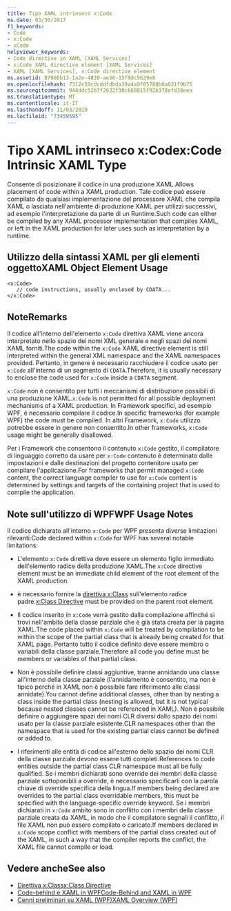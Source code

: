 ```yaml
---
title: Tipo XAML intrinseco x:Code
ms.date: 03/30/2017
f1_keywords:
- Code
- x:Code
- xCode
helpviewer_keywords:
- Code directive in XAML [XAML Services]
- x:Code XAML directive element [XAML Services]
- XAML [XAML Services], x:Code directive element
ms.assetid: 87986b13-1a2e-4830-ae36-15f9dc5629e8
ms.openlocfilehash: 7312c59cdcddfdbda39a4a9f05788b6a021f9b75
ms.sourcegitcommit: 944ddc52b7f2632f30c668815f92b378efd38eea
ms.translationtype: MT
ms.contentlocale: it-IT
ms.lasthandoff: 11/03/2019
ms.locfileid: "73459595"
---
```

# <a name="xcode-intrinsic-xaml-type"></a><span data-ttu-id="5b61f-102">Tipo XAML intrinseco x:Code</span><span class="sxs-lookup"><span data-stu-id="5b61f-102">x:Code Intrinsic XAML Type</span></span>
<span data-ttu-id="5b61f-103">Consente di posizionare il codice in una produzione XAML.</span><span class="sxs-lookup"><span data-stu-id="5b61f-103">Allows placement of code within a XAML production.</span></span> <span data-ttu-id="5b61f-104">Tale codice può essere compilato da qualsiasi implementazione del processore XAML che compila XAML o lasciata nell'ambiente di produzione XAML per utilizzi successivi, ad esempio l'interpretazione da parte di un Runtime.</span><span class="sxs-lookup"><span data-stu-id="5b61f-104">Such code can either be compiled by any XAML processor implementation that compiles XAML, or left in the XAML production for later uses such as interpretation by a runtime.</span></span>  
  
## <a name="xaml-object-element-usage"></a><span data-ttu-id="5b61f-105">Utilizzo della sintassi XAML per gli elementi oggetto</span><span class="sxs-lookup"><span data-stu-id="5b61f-105">XAML Object Element Usage</span></span>  
  
```xaml  
<x:Code>  
   // code instructions, usually enclosed by CDATA...  
</x:Code>  
```  
  
## <a name="remarks"></a><span data-ttu-id="5b61f-106">Note</span><span class="sxs-lookup"><span data-stu-id="5b61f-106">Remarks</span></span>  
 <span data-ttu-id="5b61f-107">Il codice all'interno dell'elemento `x:Code` direttiva XAML viene ancora interpretato nello spazio dei nomi XML generale e negli spazi dei nomi XAML forniti.</span><span class="sxs-lookup"><span data-stu-id="5b61f-107">The code within the `x:Code` XAML directive element is still interpreted within the general XML namespace and the XAML namespaces provided.</span></span> <span data-ttu-id="5b61f-108">Pertanto, in genere è necessario racchiudere il codice usato per `x:Code` all'interno di un segmento di `CDATA`.</span><span class="sxs-lookup"><span data-stu-id="5b61f-108">Therefore, it is usually necessary to enclose the code used for `x:Code` inside a `CDATA` segment.</span></span>  
  
 <span data-ttu-id="5b61f-109">`x:Code` non è consentito per tutti i meccanismi di distribuzione possibili di una produzione XAML.</span><span class="sxs-lookup"><span data-stu-id="5b61f-109">`x:Code` is not permitted for all possible deployment mechanisms of a XAML production.</span></span> <span data-ttu-id="5b61f-110">In Framework specifici, ad esempio WPF, è necessario compilare il codice.</span><span class="sxs-lookup"><span data-stu-id="5b61f-110">In specific frameworks (for example WPF) the code must be compiled.</span></span> <span data-ttu-id="5b61f-111">In altri Framework, `x:Code` utilizzo potrebbe essere in genere non consentito.</span><span class="sxs-lookup"><span data-stu-id="5b61f-111">In other frameworks, `x:Code` usage might be generally disallowed.</span></span>  
  
 <span data-ttu-id="5b61f-112">Per i Framework che consentono il contenuto `x:Code` gestito, il compilatore di linguaggio corretto da usare per `x:Code` contenuto è determinato dalle impostazioni e dalle destinazioni del progetto contenitore usato per compilare l'applicazione.</span><span class="sxs-lookup"><span data-stu-id="5b61f-112">For frameworks that permit managed `x:Code` content, the correct language compiler to use for `x:Code` content is determined by settings and targets of the containing project that is used to compile the application.</span></span>  
  
## <a name="wpf-usage-notes"></a><span data-ttu-id="5b61f-113">Note sull'utilizzo di WPF</span><span class="sxs-lookup"><span data-stu-id="5b61f-113">WPF Usage Notes</span></span>  
 <span data-ttu-id="5b61f-114">Il codice dichiarato all'interno `x:Code` per WPF presenta diverse limitazioni rilevanti:</span><span class="sxs-lookup"><span data-stu-id="5b61f-114">Code declared within `x:Code` for WPF has several notable limitations:</span></span>  
  
- <span data-ttu-id="5b61f-115">L'elemento `x:Code` direttiva deve essere un elemento figlio immediato dell'elemento radice della produzione XAML.</span><span class="sxs-lookup"><span data-stu-id="5b61f-115">The `x:Code` directive element must be an immediate child element of the root element of the XAML production.</span></span>  
  
- <span data-ttu-id="5b61f-116">è necessario fornire la [direttiva x:Class](x-class-directive.md) sull'elemento radice padre.</span><span class="sxs-lookup"><span data-stu-id="5b61f-116">[x:Class Directive](x-class-directive.md) must be provided on the parent root element.</span></span>  
  
- <span data-ttu-id="5b61f-117">Il codice inserito in `x:Code` verrà gestito dalla compilazione affinché si trovi nell'ambito della classe parziale che è già stata creata per la pagina XAML.</span><span class="sxs-lookup"><span data-stu-id="5b61f-117">The code placed within `x:Code` will be treated by compilation to be within the scope of the partial class that is already being created for that XAML page.</span></span> <span data-ttu-id="5b61f-118">Pertanto tutto il codice definito deve essere membro o variabili della classe parziale.</span><span class="sxs-lookup"><span data-stu-id="5b61f-118">Therefore all code you define must be members or variables of that partial class.</span></span>  
  
- <span data-ttu-id="5b61f-119">Non è possibile definire classi aggiuntive, tranne annidando una classe all'interno della classe parziale (l'annidamento è consentito, ma non è tipico perché in XAML non è possibile fare riferimento alle classi annidate).</span><span class="sxs-lookup"><span data-stu-id="5b61f-119">You cannot define additional classes, other than by nesting a class inside the partial class (nesting is allowed, but it is not typical because nested classes cannot be referenced in XAML).</span></span> <span data-ttu-id="5b61f-120">Non è possibile definire o aggiungere spazi dei nomi CLR diversi dallo spazio dei nomi usato per la classe parziale esistente.</span><span class="sxs-lookup"><span data-stu-id="5b61f-120">CLR namespaces other than the namespace that is used for the existing partial class cannot be defined or added to.</span></span>  
  
- <span data-ttu-id="5b61f-121">I riferimenti alle entità di codice all'esterno dello spazio dei nomi CLR della classe parziale devono essere tutti completi.</span><span class="sxs-lookup"><span data-stu-id="5b61f-121">References to code entities outside the partial class CLR namespace must all be fully qualified.</span></span> <span data-ttu-id="5b61f-122">Se i membri dichiarati sono override dei membri della classe parziale sottoponibili a override, è necessario specificarli con la parola chiave di override specifica della lingua.</span><span class="sxs-lookup"><span data-stu-id="5b61f-122">If members being declared are overrides to the partial class overridable members, this must be specified with the language-specific override keyword.</span></span> <span data-ttu-id="5b61f-123">Se i membri dichiarati in `x:Code` ambito sono in conflitto con i membri della classe parziale creata da XAML, in modo che il compilatore segnali il conflitto, il file XAML non può essere compilato o caricato.</span><span class="sxs-lookup"><span data-stu-id="5b61f-123">If members declared in `x:Code` scope conflict with members of the partial class created out of the XAML, in such a way that the compiler reports the conflict, the XAML file cannot compile or load.</span></span>  
  
## <a name="see-also"></a><span data-ttu-id="5b61f-124">Vedere anche</span><span class="sxs-lookup"><span data-stu-id="5b61f-124">See also</span></span>

- [<span data-ttu-id="5b61f-125">Direttiva x:Class</span><span class="sxs-lookup"><span data-stu-id="5b61f-125">x:Class Directive</span></span>](x-class-directive.md)
- [<span data-ttu-id="5b61f-126">Code-behind e XAML in WPF</span><span class="sxs-lookup"><span data-stu-id="5b61f-126">Code-Behind and XAML in WPF</span></span>](../wpf/advanced/code-behind-and-xaml-in-wpf.md)
- [<span data-ttu-id="5b61f-127">Cenni preliminari su XAML (WPF)</span><span class="sxs-lookup"><span data-stu-id="5b61f-127">XAML Overview (WPF)</span></span>](../../desktop-wpf/fundamentals/xaml.md)
